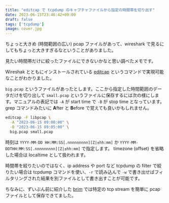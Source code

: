 ```yaml
---
title: "editcap で tcpdump のキャプチャファイルから指定の時間帯を切り出す"
date: 2023-06-15T23:46:42+09:00
draft: false
tags: ['tcpdump']
image: cover.jpg
---
```


ちょっと大きめ (時間範囲の広い) pcap ファイルがあって、wireshark で見るにしてもちょっと大きすぎるなということがありました。

見たい時間帯だけに絞ったファイルにできないかなと思い調べたメモです。

Wireshak とともにインストールされている [editcap](https://www.wireshark.org/docs/man-pages/editcap.html) というコマンドで実現可能なことがわかりました。

`big.pcap` というファイルがあったとします。ここから指定した時間範囲のデータだけを切り出して `small.pcap` というファイルに保存するには次の様にします。マニュアルの表記では `-A` が start time で `-B` が stop time となっています。grep コマンドみたいに **A**fter と **B**efore で覚えても良いかもしれません。

```bash
editcap -F libpcap \
  -A "2023-06-15 09:00:00" \
  -B "2023-06-15 09:05:00" \
  big.pcap small.pcap
```

時刻は `YYYY-MM-DD HH:MM:SS[.nnnnnnnnn][Z|±hh:mm]` か `YYYY-MM-DDTHH:MM:SS[.nnnnnnnnn][Z|±hh:mm]` で指定します。
timezone (offset) を省略した場合は localtime として扱われます。

時間帯を絞りたいのではなく、ip address や port など tcpdump の filter で絞りたい場合は tcpdump コマンドを使い、`-r` で読み込んで `-w` で書き出せばフィルタリングされた結果を別ファイルとして書き出すことが可能です。

ちなみに、ずいぶん前に紹介した [brim](/2020/12/brim-introduction/) では特定の tcp stream を簡単に pcap ファイルとして保存できてました。
